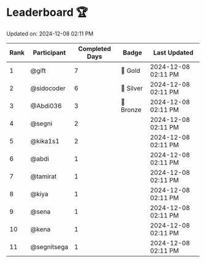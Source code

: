 # Leaderboard 🏆

Updated on: 2024-12-08 02:11 PM

| Rank | Participant       | Completed Days | Badge      | Last Updated         |
|------|-------------------|----------------|------------|----------------------|
| 1    | @gift             | 7              | 🏅 Gold     | 2024-12-08 02:11 PM |
| 2    | @sidocoder        | 6              | 🥈 Silver   | 2024-12-08 02:11 PM |
| 3    | @Abdi036          | 3              | 🥉 Bronze   | 2024-12-08 02:11 PM |
| 4    | @segni            | 2              |            | 2024-12-08 02:11 PM |
| 5    | @kika1s1          | 2              |            | 2024-12-08 02:11 PM |
| 6    | @abdi             | 1              |            | 2024-12-08 02:11 PM |
| 7    | @tamirat          | 1              |            | 2024-12-08 02:11 PM |
| 8    | @kiya             | 1              |            | 2024-12-08 02:11 PM |
| 9    | @sena             | 1              |            | 2024-12-08 02:11 PM |
| 10   | @kena             | 1              |            | 2024-12-08 02:11 PM |
| 11   | @segnitsega       | 1              |            | 2024-12-08 02:11 PM |

